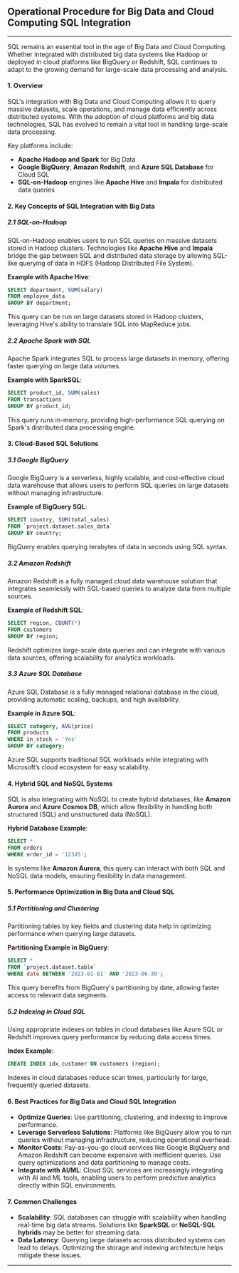 ## Operational Procedure for Big Data and Cloud Computing SQL Integration

---
SQL remains an essential tool in the age of Big Data and Cloud Computing. Whether integrated with distributed big data systems like Hadoop or deployed in cloud platforms like BigQuery or Redshift, SQL continues to adapt to the growing demand for large-scale data processing and analysis.

#### 1. **Overview**
SQL's integration with Big Data and Cloud Computing allows it to query massive datasets, scale operations, and manage data efficiently across distributed systems. With the adoption of cloud platforms and big data technologies, SQL has evolved to remain a vital tool in handling large-scale data processing.

Key platforms include:
- **Apache Hadoop and Spark** for Big Data
- **Google BigQuery**, **Amazon Redshift**, and **Azure SQL Database** for Cloud SQL
- **SQL-on-Hadoop** engines like **Apache Hive** and **Impala** for distributed data queries


#### 2. **Key Concepts of SQL Integration with Big Data**

##### 2.1 **SQL-on-Hadoop**
SQL-on-Hadoop enables users to run SQL queries on massive datasets stored in Hadoop clusters. Technologies like **Apache Hive** and **Impala** bridge the gap between SQL and distributed data storage by allowing SQL-like querying of data in HDFS (Hadoop Distributed File System).

**Example with Apache Hive**:
```sql
SELECT department, SUM(salary)
FROM employee_data
GROUP BY department;
```
This query can be run on large datasets stored in Hadoop clusters, leveraging Hive's ability to translate SQL into MapReduce jobs.

##### 2.2 **Apache Spark with SQL**
Apache Spark integrates SQL to process large datasets in memory, offering faster querying on large data volumes.

**Example with SparkSQL**:
```sql
SELECT product_id, SUM(sales)
FROM transactions
GROUP BY product_id;
```
This query runs in-memory, providing high-performance SQL querying on Spark's distributed data processing engine.


#### 3. **Cloud-Based SQL Solutions**

##### 3.1 **Google BigQuery**
Google BigQuery is a serverless, highly scalable, and cost-effective cloud data warehouse that allows users to perform SQL queries on large datasets without managing infrastructure.

**Example of BigQuery SQL**:
```sql
SELECT country, SUM(total_sales) 
FROM `project.dataset.sales_data` 
GROUP BY country;
```
BigQuery enables querying terabytes of data in seconds using SQL syntax.

##### 3.2 **Amazon Redshift**
Amazon Redshift is a fully managed cloud data warehouse solution that integrates seamlessly with SQL-based queries to analyze data from multiple sources.

**Example of Redshift SQL**:
```sql
SELECT region, COUNT(*)
FROM customers
GROUP BY region;
```
Redshift optimizes large-scale data queries and can integrate with various data sources, offering scalability for analytics workloads.

##### 3.3 **Azure SQL Database**
Azure SQL Database is a fully managed relational database in the cloud, providing automatic scaling, backups, and high availability.

**Example in Azure SQL**:
```sql
SELECT category, AVG(price)
FROM products
WHERE in_stock = 'Yes'
GROUP BY category;
```
Azure SQL supports traditional SQL workloads while integrating with Microsoft’s cloud ecosystem for easy scalability.


#### 4. **Hybrid SQL and NoSQL Systems**
SQL is also integrating with NoSQL to create hybrid databases, like **Amazon Aurora** and **Azure Cosmos DB**, which allow flexibility in handling both structured (SQL) and unstructured data (NoSQL).

**Hybrid Database Example**:
```sql
SELECT * 
FROM orders 
WHERE order_id = '12345';
```
In systems like **Amazon Aurora**, this query can interact with both SQL and NoSQL data models, ensuring flexibility in data management.


#### 5. **Performance Optimization in Big Data and Cloud SQL**

##### 5.1 **Partitioning and Clustering**
Partitioning tables by key fields and clustering data help in optimizing performance when querying large datasets. 

**Partitioning Example in BigQuery**:
```sql
SELECT *
FROM `project.dataset.table`
WHERE date BETWEEN '2023-01-01' AND '2023-06-30';
```
This query benefits from BigQuery's partitioning by date, allowing faster access to relevant data segments.

##### 5.2 **Indexing in Cloud SQL**
Using appropriate indexes on tables in cloud databases like Azure SQL or Redshift improves query performance by reducing data access times.

**Index Example**:
```sql
CREATE INDEX idx_customer ON customers (region);
```
Indexes in cloud databases reduce scan times, particularly for large, frequently queried datasets.


#### 6. **Best Practices for Big Data and Cloud SQL Integration**

- **Optimize Queries**: Use partitioning, clustering, and indexing to improve performance.
- **Leverage Serverless Solutions**: Platforms like BigQuery allow you to run queries without managing infrastructure, reducing operational overhead.
- **Monitor Costs**: Pay-as-you-go cloud services like Google BigQuery and Amazon Redshift can become expensive with inefficient queries. Use query optimizations and data partitioning to manage costs.
- **Integrate with AI/ML**: Cloud SQL services are increasingly integrating with AI and ML tools, enabling users to perform predictive analytics directly within SQL environments.


#### 7. **Common Challenges**

- **Scalability**: SQL databases can struggle with scalability when handling real-time big data streams. Solutions like **SparkSQL** or **NoSQL-SQL hybrids** may be better for streaming data.
- **Data Latency**: Querying large datasets across distributed systems can lead to delays. Optimizing the storage and indexing architecture helps mitigate these issues.

---
